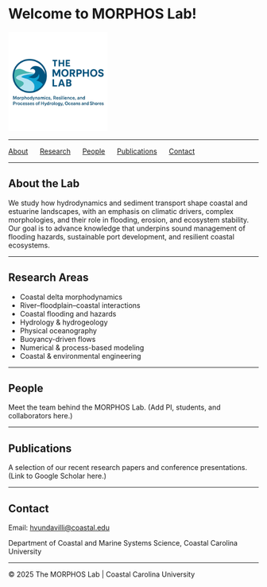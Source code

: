 <!-- Link to external CSS (Make sure the style.css is in the same directory) -->
<link rel="stylesheet" href="style.css">

# Welcome to MORPHOS Lab!

<!-- Logo image (still in HTML for better control) -->
<img src="logo.png" alt="MORPHOS Lab Logo" width="200"/>

---

<!-- Navigation Bar (added links to scroll to sections) -->
<nav>
  <ul style="list-style-type:none; padding: 0;">
    <li style="display:inline; margin-right: 20px;"><a href="#about">About</a></li>
    <li style="display:inline; margin-right: 20px;"><a href="#research">Research</a></li>
    <li style="display:inline; margin-right: 20px;"><a href="#people">People</a></li>
    <li style="display:inline; margin-right: 20px;"><a href="#publications">Publications</a></li>
    <li style="display:inline; margin-right: 20px;"><a href="#contact">Contact</a></li>
  </ul>
</nav>

---

## <a id="about"></a>About the Lab

We study how hydrodynamics and sediment transport shape coastal and estuarine landscapes, with an emphasis on climatic drivers, complex morphologies, and their role in flooding, erosion, and ecosystem stability. Our goal is to advance knowledge that underpins sound management of flooding hazards, sustainable port development, and resilient coastal ecosystems.

---

## <a id="research"></a>Research Areas

- Coastal delta morphodynamics
- River–floodplain–coastal interactions
- Coastal flooding and hazards
- Hydrology & hydrogeology
- Physical oceanography
- Buoyancy-driven flows
- Numerical & process-based modeling
- Coastal & environmental engineering

---

## <a id="people"></a>People

Meet the team behind the MORPHOS Lab. (Add PI, students, and collaborators here.)

---

## <a id="publications"></a>Publications

A selection of our recent research papers and conference presentations. (Link to Google Scholar here.)

---

## <a id="contact"></a>Contact

Email: [hvundavilli@coastal.edu](mailto:hvundavilli@coastal.edu)

Department of Coastal and Marine Systems Science, Coastal Carolina University

---

<!-- Footer (HTML for consistency) -->
<footer>
  <p>&copy; 2025 The MORPHOS Lab | Coastal Carolina University</p>
</footer>
